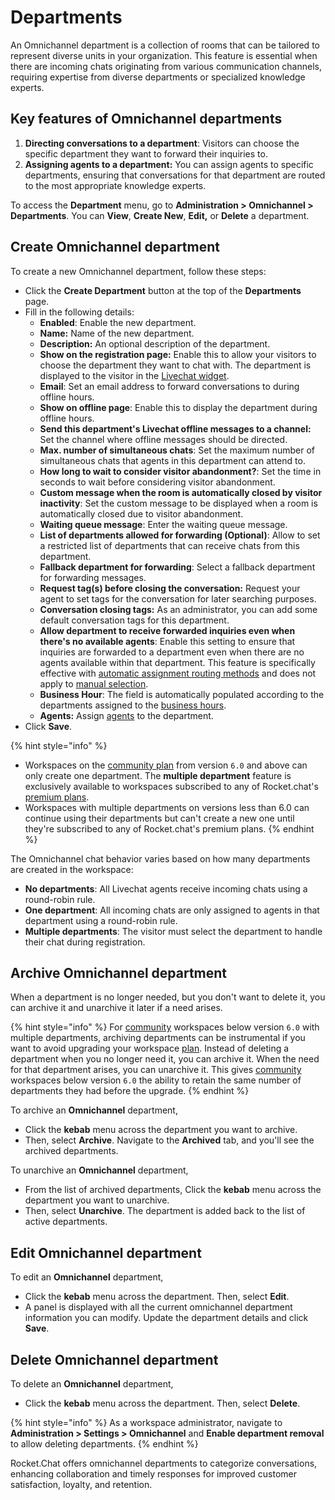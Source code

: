 # Departments

An Omnichannel department is a collection of rooms that can be tailored to represent diverse units in your organization. This feature is essential when there are incoming chats originating from various communication channels, requiring expertise from diverse departments or specialized knowledge experts.

## **Key features of Omnichannel departments**

1. **Directing conversations to a department**: Visitors can choose the specific department they want to forward their inquiries to.
2. **Assigning agents to a department:** You can assign agents to specific departments, ensuring that conversations for that department are routed to the most appropriate knowledge experts.

To access the **Department** menu, go to **Administration > Omnichannel > Departments**. You can **View**, **Create New**, **Edit,** or **Delete** a department.

## **Create Omnichannel department**

To create a new Omnichannel department, follow these steps:

* Click the **Create Department** button at the top of the **Departments** page.
* Fill in the following details:
  * **Enabled**: Enable the new department.
  * **Name:** Name of the new department.
  * **Description:** An optional description of the department.
  * **Show on the registration page:** Enable this to allow your visitors to choose the department they want to chat with. The department is displayed to the visitor in the [Livechat widget](livechat-widget-installation.md).
  * **Email**: Set an email address to forward conversations to during offline hours.
  * **Show on offline page**: Enable this to display the department during offline hours.
  * **Send this department's Livechat offline messages to a channel:** Set the channel where offline messages should be directed.
  * **Max. number of simultaneous chats**: Set the maximum number of simultaneous chats that agents in this department can attend to.
  * **How long to wait to consider visitor abandonment?**:  Set the time in seconds to wait before considering visitor abandonment.
  * **Custom message when the room is automatically closed by visitor inactivity**: Set the custom message to be displayed when a room is automatically closed due to visitor abandonment.
  * **Waiting queue message**: Enter the waiting queue message.
  * **List of departments allowed for forwarding (Optional)**: Allow to set a restricted list of departments that can receive chats from this department.
  * **Fallback department for forwarding**: Select a fallback department for forwarding messages.
  * **Request tag(s) before closing the conversation:** Request your agent to set tags for the conversation for later searching purposes.
  * **Conversation closing tags:** As an administrator, you can add some default conversation tags for this department.
  * **Allow department to receive forwarded inquiries even when there's no available agents**: Enable this setting to ensure that inquiries are forwarded to a department even when there are no agents available within that department. This feature is specifically effective with [automatic assignment routing methods](omnichannel-admins-guide/queue-types-routing-algorithm.md#auto-selection) and does not apply to [manual selection](omnichannel-admins-guide/queue-types-routing-algorithm.md#manual-selection).
  * **Business Hour**: The field is automatically populated according to the departments assigned to the [business hours](https://docs.rocket.chat/use-rocket.chat/omnichannel/business-hours).
  * **Agents:** Assign [agents](agents.md) to the department.
* Click **Save**.

{% hint style="info" %}
* Workspaces on the [community plan](../../readme/our-plans.md#community) from version `6.0` and above can only create one department. The **multiple department** feature is exclusively available to workspaces subscribed to any of Rocket.chat's [premium plans](../../readme/our-plans.md).
* Workspaces with multiple departments on versions less than 6.0 can continue using their departments but can't create a new one until they're subscribed to any of Rocket.chat's premium plans.
{% endhint %}

The Omnichannel chat behavior varies based on how many departments are created in the workspace:

* **No departments**: All Livechat agents receive incoming chats using a round-robin rule.
* **One department**: All incoming chats are only assigned to agents in that department using a round-robin rule.
* **Multiple departments**: The visitor must select the department to handle their chat during registration.

## Archive Omnichannel department

When a department is no longer needed, but you don't want to delete it, you can archive it and unarchive it later if a need arises.

{% hint style="info" %}
For [community](../../readme/our-plans.md) workspaces below version `6.0` with multiple departments, archiving departments can be instrumental if you want to avoid upgrading your workspace [plan](../../readme/our-plans.md). Instead of deleting a department when you no longer need it, you can archive it. When the need for that department arises, you can unarchive it. This gives [community](../../readme/our-plans.md) workspaces below version `6.0` the ability to retain the same number of departments they had before the upgrade.
{% endhint %}

To archive an **Omnichannel** department,

* Click the **kebab** menu across the department you want to archive.
* Then, select **Archive**. Navigate to the **Archived** tab, and you'll see the archived departments.

To unarchive an **Omnichannel** department,

* From the list of archived departments, Click the **kebab** menu across the department you want to unarchive.
* Then, select **Unarchive**. The department is added back to the list of active departments.

## Edit Omnichannel department

To edit an **Omnichannel** department,

* Click the **kebab** menu across the department. Then, select **Edit**.
* A panel is displayed with all the current omnichannel department information you can modify. Update the department details and click **Save**.

## Delete Omnichannel department

To delete an **Omnichannel** department,

* Click the **kebab** menu across the department. Then, select **Delete**.

{% hint style="info" %}
As a workspace administrator, navigate to **Administration > Settings > Omnichannel** and **Enable department removal** to allow deleting departments.
{% endhint %}

Rocket.Chat offers omnichannel departments to categorize conversations, enhancing collaboration and timely responses for improved customer satisfaction, loyalty, and retention.
